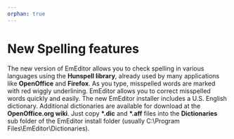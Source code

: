 ```yaml
---
orphan: true
---
```

# New Spelling features

The new version of EmEditor allows you to check spelling in various languages
using the **Hunspell library**, already used by many applications
like **OpenOffice** and **Firefox**. As you type,
misspelled words are marked with red wiggly underlining. EmEditor allows you to
correct misspelled words quickly and easily. The new EmEditor installer includes
a U.S. English dictionary. Additional dictionaries are available for download at
the **OpenOffice.org wiki**. Just copy **\*.dic** and
**\*.aff** files into the **Dictionaries**
sub folder of the EmEditor install folder (usually C:\\Program
Files\\EmEditor\\Dictionaries).
